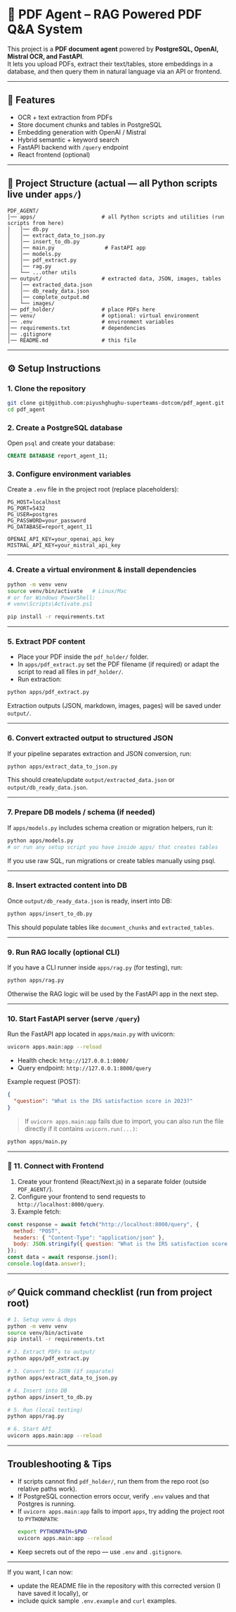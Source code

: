 # 📘 PDF Agent – RAG Powered PDF Q&A System

This project is a **PDF document agent** powered by **PostgreSQL, OpenAI, Mistral OCR, and FastAPI**.  
It lets you upload PDFs, extract their text/tables, store embeddings in a database, and then query them in natural language via an API or frontend.

---

## 🚀 Features
- OCR + text extraction from PDFs  
- Store document chunks and tables in PostgreSQL  
- Embedding generation with OpenAI / Mistral  
- Hybrid semantic + keyword search  
- FastAPI backend with `/query` endpoint  
- React frontend (optional)  

---

## 📂 Project Structure (actual — all Python scripts live under `apps/`)

```
PDF_AGENT/
│── apps/                     # all Python scripts and utilities (run scripts from here)
│   │── db.py
│   │── extract_data_to_json.py
│   │── insert_to_db.py
│   │── main.py                # FastAPI app
│   │── models.py
│   │── pdf_extract.py
│   │── rag.py
│   └── ...other utils
│── output/                   # extracted data, JSON, images, tables
│   │── extracted_data.json
│   │── db_ready_data.json
│   │── complete_output.md
│   └── images/
│── pdf_holder/               # place PDFs here
│── venv/                     # optional: virtual environment
│── .env                      # environment variables
│── requirements.txt          # dependencies
│── .gitignore
│── README.md                 # this file
```

---

## ⚙️ Setup Instructions

### 1. Clone the repository
```bash
git clone git@github.com:piyushghughu-superteams-dotcom/pdf_agent.git
cd pdf_agent
```

### 2. Create a PostgreSQL database
Open `psql` and create your database:
```sql
CREATE DATABASE report_agent_11;
```

### 3. Configure environment variables
Create a `.env` file in the project root (replace placeholders):

```
PG_HOST=localhost
PG_PORT=5432
PG_USER=postgres
PG_PASSWORD=your_password
PG_DATABASE=report_agent_11

OPENAI_API_KEY=your_openai_api_key
MISTRAL_API_KEY=your_mistral_api_key
```

---

### 4. Create a virtual environment & install dependencies
```bash
python -m venv venv
source venv/bin/activate   # Linux/Mac
# or for Windows PowerShell:
# venv\Scripts\Activate.ps1

pip install -r requirements.txt
```

---

### 5. Extract PDF content
- Place your PDF inside the `pdf_holder/` folder.  
- In `apps/pdf_extract.py` set the PDF filename (if required) or adapt the script to read all files in `pdf_holder/`.  
- Run extraction:

```bash
python apps/pdf_extract.py
```

Extraction outputs (JSON, markdown, images, pages) will be saved under `output/`.

---

### 6. Convert extracted output to structured JSON
If your pipeline separates extraction and JSON conversion, run:

```bash
python apps/extract_data_to_json.py
```

This should create/update `output/extracted_data.json` or `output/db_ready_data.json`.

---

### 7. Prepare DB models / schema (if needed)
If `apps/models.py` includes schema creation or migration helpers, run it:

```bash
python apps/models.py
# or run any setup script you have inside apps/ that creates tables
```

If you use raw SQL, run migrations or create tables manually using psql.

---

### 8. Insert extracted content into DB
Once `output/db_ready_data.json` is ready, insert into DB:

```bash
python apps/insert_to_db.py
```

This should populate tables like `document_chunks` and `extracted_tables`.

---

### 9. Run RAG locally (optional CLI)
If you have a CLI runner inside `apps/rag.py` (for testing), run:

```bash
python apps/rag.py
```

Otherwise the RAG logic will be used by the FastAPI app in the next step.

---

### 10. Start FastAPI server (serve `/query`)
Run the FastAPI app located in `apps/main.py` with uvicorn:

```bash
uvicorn apps.main:app --reload
```

- Health check: `http://127.0.0.1:8000/`  
- Query endpoint: `http://127.0.0.1:8000/query`  

Example request (POST):
```json
{
  "question": "What is the IRS satisfaction score in 2023?"
}
```

> If `uvicorn apps.main:app` fails due to import, you can also run the file directly if it contains `uvicorn.run(...)`:
```bash
python apps/main.py
```

---

### 🔗 11. Connect with Frontend
1. Create your frontend (React/Next.js) in a separate folder (outside `PDF_AGENT/`).  
2. Configure your frontend to send requests to `http://localhost:8000/query`.  
3. Example fetch:

```javascript
const response = await fetch("http://localhost:8000/query", {
  method: "POST",
  headers: { "Content-Type": "application/json" },
  body: JSON.stringify({ question: "What is the IRS satisfaction score in 2023?" })
});
const data = await response.json();
console.log(data.answer);
```

---

## ✅ Quick command checklist (run from project root)

```bash
# 1. Setup venv & deps
python -m venv venv
source venv/bin/activate
pip install -r requirements.txt

# 2. Extract PDFs to output/
python apps/pdf_extract.py

# 3. Convert to JSON (if separate)
python apps/extract_data_to_json.py

# 4. Insert into DB
python apps/insert_to_db.py

# 5. Run (local testing)
python apps/rag.py

# 6. Start API
uvicorn apps.main:app --reload
```

---

## Troubleshooting & Tips

- If scripts cannot find `pdf_holder/`, run them from the repo root (so relative paths work).  
- If PostgreSQL connection errors occur, verify `.env` values and that Postgres is running.  
- If `uvicorn apps.main:app` fails to import `apps`, try adding the project root to `PYTHONPATH`:
  ```bash
  export PYTHONPATH=$PWD
  uvicorn apps.main:app --reload
  ```
- Keep secrets out of the repo — use `.env` and `.gitignore`.

---

If you want, I can now:
- update the README file in the repository with this corrected version (I have saved it locally), or
- include quick sample `.env.example` and `curl` examples.
